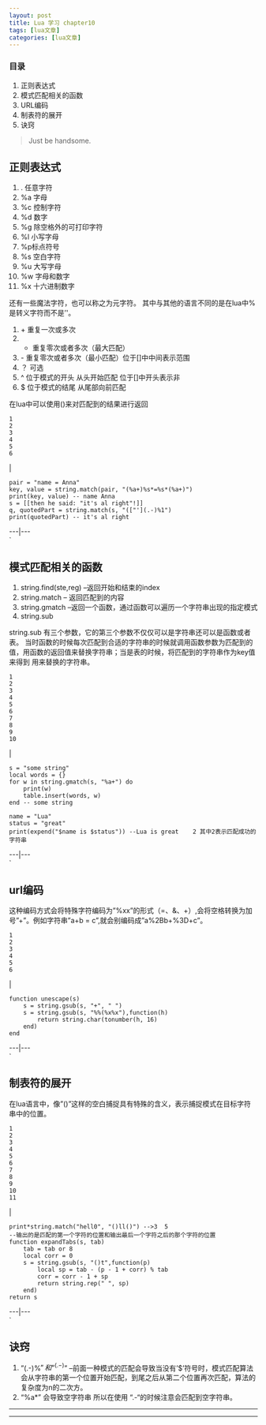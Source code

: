 ```yaml
---
layout: post
title: Lua 学习 chapter10  
tags: [lua文章]
categories: [lua文章]
---
```

### 目录

  1. 正则表达式
  2. 模式匹配相关的函数
  3. URL编码
  4. 制表符的展开
  5. 诀窍

> Just be handsome.

## 正则表达式

  1. . 任意字符
  2. %a 字母
  3. %c 控制字符
  4. %d 数字
  5. %g 除空格外的可打印字符
  6. %l 小写字母
  7. %p标点符号
  8. %s 空白字符
  9. %u 大写字母
  10. %w 字母和数字
  11. %x 十六进制数字

还有一些魔法字符，也可以称之为元字符。 其中与其他的语言不同的是在lua中%是转义字符而不是’'。

  1. \+ 重复一次或多次
  2. * 重复零次或者多次（最大匹配）
  3. \- 重复零次或者多次（最小匹配）位于[]中中间表示范围
  4. ？ 可选
  5. ^ 位于模式的开头 从头开始匹配 位于[]中开头表示非
  6. $ 位于模式的结尾 从尾部向前匹配

在lua中可以使用()来对匹配到的结果进行返回

    
    
    1
    2
    3
    4
    5
    6
    

|

    
    
    pair = "name = Anna"
    key, value = string.match(pair, "(%a+)%s*=%s*(%a+)")
    print(key, value) -- name Anna
    s = [[then he said: "it's al right"!]]
    q, quotedPart = string.match(s, "(["'](.-)%1")
    print(quotedPart) -- it's al right
      
  
---|---  
`

## 模式匹配相关的函数

  1. string.find(ste,reg) –返回开始和结束的index
  2. string.match – 返回匹配到的内容
  3. string.gmatch –返回一个函数，通过函数可以遍历一个字符串出现的指定模式
  4. string.sub

string.sub 有三个参数，它的第三个参数不仅仅可以是字符串还可以是函数或者表。
当时函数的时候每次匹配到合适的字符串的时候就调用函数参数为匹配到的值，用函数的返回值来替换字符串；当是表的时候，将匹配到的字符串作为key值来得到
用来替换的字符串。

    
    
    1
    2
    3
    4
    5
    6
    7
    8
    9
    10
    

|

    
    
    s = "some string"
    local words = {}
    for w in string.gmatch(s, "%a+") do
        print(w)
        table.insert(words, w)
    end -- some string 
    
    name = "Lua"
    status = "great"
    print(expend("$name is $status")) --Lua is great	2 其中2表示匹配成功的字符串
      
  
---|---  
`

## url编码

这种编码方式会将特殊字符编码为”%xx”的形式（=、&、+）,会将空格转换为加号”+”。例如字符串”a+b =
c”,就会别编码成”a%2Bb+%3D+c”。

    
    
    1
    2
    3
    4
    5
    6
    

|

    
    
    function unescape(s)
    	s = string.gsub(s, "+", " ")
    	s = string.gsub(s, "%%(%x%x"),function(h)
    		return string.char(tonumber(h, 16)
    	end)
    end
      
  
---|---  
`

## 制表符的展开

在lua语言中，像”()”这样的空白捕捉具有特殊的含义，表示捕捉模式在目标字符串中的位置。

    
    
    1
    2
    3
    4
    5
    6
    7
    8
    9
    10
    11
    

|

    
    
    print*string.match("hell0", "()ll()") -->3  5
    --输出的是匹配的第一个字符的位置和输出最后一个字符之后的那个字符的位置
    function expandTabs(s, tab)
    	tab = tab or 8
    	local corr = 0
    	s = string.gsub(s, "()t",function(p)
    		local sp = tab - (p - 1 + corr) % tab
    		corr = corr - 1 + sp
    		return string.rep(" ", sp)
    	end)
    return s
      
  
---|---  
`

## 诀窍

  1. ”(.-)%$” 和 “^(.-)%$” –前面一种模式的匹配会导致当没有’$’符号时，模式匹配算法会从字符串的第一个位置开始匹配，到尾之后从第二个位置再次匹配，算法的复杂度为n的二次方。
  2. “%a*” 会导致空字符串 所以在使用 “.-“的时候注意会匹配到空字符串。

* * *

* * *
